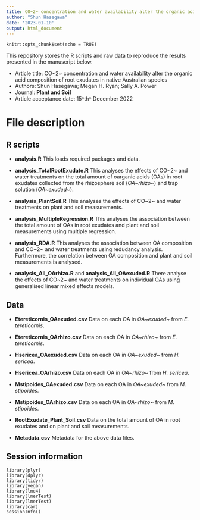 ```yaml
---
title: CO~2~ concentration and water availability alter the organic acid composition of root exudates in native Australian species
author: "Shun Hasegawa"
date: '2023-01-10'
output: html_document
---
```


```{r setup, include=FALSE}
knitr::opts_chunk$set(echo = TRUE)
```

This repository stores the R scripts and raw data to reproduce the results presented in the manuscript below.

-   Article title: CO~2~ concentration and water availability alter the organic acid composition of root exudates in native Australian species
-   Authors: Shun Hasegawa; Megan H. Ryan; Sally A. Power
-   Journal: **Plant and Soil**
-   Article acceptance date: 15^th^ December 2022

# File description

## R scripts

-   **analysis.R** This loads required packages and data.

-   **analysis_TotalRootExudate.R** This analyses the effects of CO~2~ and water treatments on the total amount of oarganic acids (OAs) in root exudates collected from the rhizosphere soil (*OA~rhizo~*) and trap solution (*OA~exuded~*).

-   **analysis_PlantSoil.R** This analyses the effects of CO~2~ and water treatments on plant and soil measurements.

-   **analysis_MultipleRegression.R** This analyses the association between the total amount of OAs in root exudates and plant and soil measurements using multiple regression.

-   **analysis_RDA.R** This analyses the association between OA composition and CO~2~ and water treatments using redudancy analysis. Furthermore, the correlation between OA composition and plant and soil measurements is analysed.

-   **analysis_All_OArhizo.R** and **analysis_All_OAexuded.R** There analyse the effects of CO~2~ and water treatments on individual OAs using generalised linear mixed effects models.

## Data

-   **Etereticornis_OAexuded.csv** Data on each OA in *OA~exuded~* from *E. tereticornis*.

-   **Etereticornis_OArhizo.csv** Data on each OA in *OA~rhizo~* from *E. tereticornis*.

-   **Hsericea_OAexuded.csv** Data on each OA in *OA~exuded~* from *H. sericea*.

-   **Hsericea_OArhizo.csv** Data on each OA in *OA~rhizo~* from *H. sericea*.

-   **Mstipoides_OAexuded.csv** Data on each OA in *OA~exuded~* from *M. stipoides*.

-   **Mstipoides_OArhizo.csv** Data on each OA in *OA~rhizo~* from *M. stipoides*.

-   **RootExudate_Plant_Soil.csv** Data on the total amount of OA in root exudates and on plant and soil measurements.

-   **Metadata.csv** Metadata for the above data files.

## Session information

```{r sessioninfo, echo=FALSE, message=FALSE}
library(plyr)
library(dplyr)
library(tidyr)
library(vegan)
library(lme4)
library(lmerTest)
library(lmerTest)
library(car)
sessionInfo()
```
